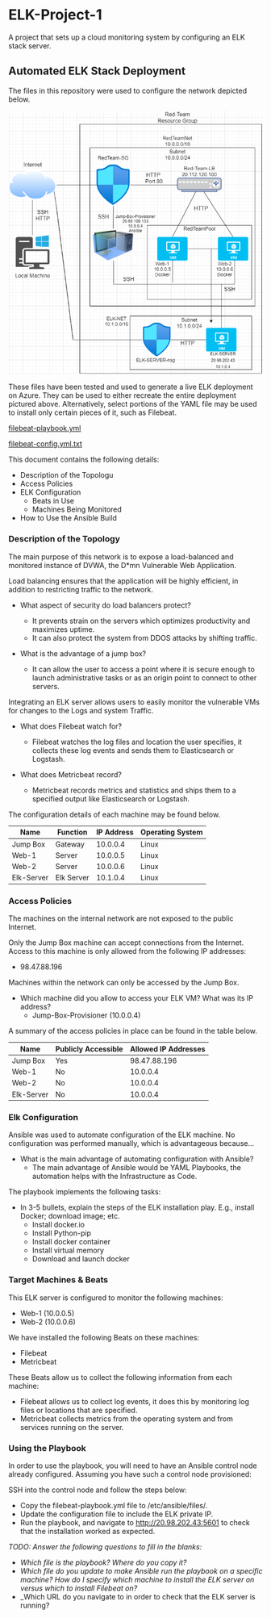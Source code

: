 # ELK-Project-1
A project that sets up a cloud monitoring system by configuring an ELK stack server.
## Automated ELK Stack Deployment

The files in this repository were used to configure the network depicted below.

![TODO: Update the path with the name of your diagram](https://github.com/J-Madder/ELK-Project-1/blob/main/Diagrams/Network_Diagram.png)

These files have been tested and used to generate a live ELK deployment on Azure. They can be used to either recreate the entire deployment pictured above. Alternatively, select portions of the YAML file may be used to install only certain pieces of it, such as Filebeat.

  [filebeat-playbook.yml](https://github.com/J-Madder/ELK-Project-1/blob/main/Ansible/filebeat-playbook.yml)
  
  [filebeat-config.yml.txt](https://github.com/J-Madder/ELK-Project-1/blob/main/Linux/filebeat-config.yml.txt)

This document contains the following details:
- Description of the Topologu
- Access Policies
- ELK Configuration
  - Beats in Use
  - Machines Being Monitored
- How to Use the Ansible Build


### Description of the Topology

The main purpose of this network is to expose a load-balanced and monitored instance of DVWA, the D*mn Vulnerable Web Application.

Load balancing ensures that the application will be highly efficient, in addition to restricting traffic to the network.
- What aspect of security do load balancers protect? 
  - It prevents strain on the servers which optimizes productivity and maximizes uptime.
  - It can also protect the system from DDOS attacks by shifting traffic.
  
- What is the advantage of a jump box?
  - It can allow the user to access a point where it is secure enough to launch administrative tasks or as an origin point to connect to other servers.

Integrating an ELK server allows users to easily monitor the vulnerable VMs for changes to the Logs and system Traffic.
- What does Filebeat watch for?
  - Filebeat watches the log files and location the user specifies, it collects these log events and sends them to Elasticsearch or Logstash.
  
- What does Metricbeat record?
  - Metricbeat records metrics and statistics and ships them to a specified output like Elasticsearch or Logstash.

The configuration details of each machine may be found below.

| Name     | Function | IP Address | Operating System |
|----------|----------|------------|------------------|
| Jump Box | Gateway  | 10.0.0.4   | Linux            |
| Web-1     |    Server      |   10.0.0.5         |       Linux           |
| Web-2     |       Server   |       10.0.0.6     |          Linux        |
| Elk-Server     |     Elk Server     |    10.1.0.4        |         Linux         |

### Access Policies

The machines on the internal network are not exposed to the public Internet. 

Only the Jump Box machine can accept connections from the Internet. Access to this machine is only allowed from the following IP addresses:
  - 98.47.88.196

Machines within the network can only be accessed by the Jump Box.
- Which machine did you allow to access your ELK VM? What was its IP address?
  - Jump-Box-Provisioner (10.0.0.4)

A summary of the access policies in place can be found in the table below.

| Name     | Publicly Accessible | Allowed IP Addresses |
|----------|---------------------|----------------------|
| Jump Box | Yes              | 98.47.88.196    |
|    Web-1      |       No              |          10.0.0.4            |
|    Web-2      |       No              |          10.0.0.4            |
|     Elk-Server     |         No            |         10.0.0.4             |
### Elk Configuration

Ansible was used to automate configuration of the ELK machine. No configuration was performed manually, which is advantageous because...
- What is the main advantage of automating configuration with Ansible?
  - The main advantage of Ansible would be YAML Playbooks, the automation helps with the Infrastructure as Code.

The playbook implements the following tasks:
- In 3-5 bullets, explain the steps of the ELK installation play. E.g., install Docker; download image; etc.
  - Install docker.io
  - Install Python-pip
  - Install docker container
  - Install virtual memory
  - Download and launch docker

### Target Machines & Beats
This ELK server is configured to monitor the following machines:
- Web-1 (10.0.0.5)
- Web-2 (10.0.0.6)

We have installed the following Beats on these machines:
- Filebeat
- Metricbeat

These Beats allow us to collect the following information from each machine:
- Filebeat allows us to collect log events, it does this by monitoring log files or locations that are specified.
- Metricbeat collects metrics from the operating system and from services running on the server. 

### Using the Playbook
In order to use the playbook, you will need to have an Ansible control node already configured. Assuming you have such a control node provisioned: 

SSH into the control node and follow the steps below:
- Copy the filebeat-playbook.yml file to /etc/ansible/files/.
- Update the configuration file to include the ELK private IP.
- Run the playbook, and navigate to http://20.98.202.43:5601 to check that the installation worked as expected.

_TODO: Answer the following questions to fill in the blanks:_
- _Which file is the playbook? Where do you copy it?_
- _Which file do you update to make Ansible run the playbook on a specific machine? How do I specify which machine to install the ELK server on versus which to install Filebeat on?_
- _Which URL do you navigate to in order to check that the ELK server is running?

